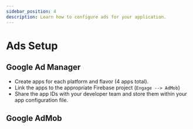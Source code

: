 ```yaml
---
sidebar_position: 4
description: Learn how to configure ads for your application.
---
```


# Ads Setup

## Google Ad Manager

- Create apps for each platform and flavor (4 apps total).
- Link the apps to the appropriate Firebase project (`Engage --> AdMob`)
- Share the app IDs with your developer team and store them within your app configuration file.

## Google AdMob
